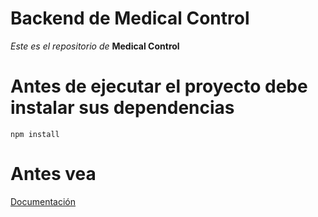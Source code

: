 # Backend de Medical Control

*Este es el repositorio de* **Medical Control**
# Antes de ejecutar el proyecto debe instalar sus dependencias  

```npm install```

# Antes vea
[Documentación](https://documenter.getpostman.com/view/10801320/TVmHFfhU)
